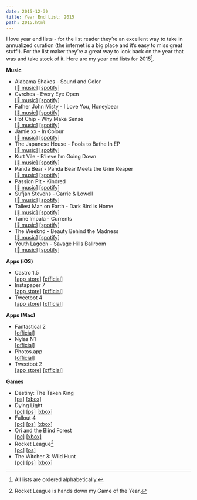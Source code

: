 ```yaml
---
date: 2015-12-30
title: Year End List: 2015
path: 2015.html
---
```

I love year end lists - for the list reader they’re an excellent way to take in annualized curation (the internet is a big place and it’s easy to miss great stuff!). For the list maker they’re a great way to look back on the year that was and take stock of it. Here are my year end lists for 2015[^1].

**Music**

 - Alabama Shakes - Sound and Color<br/>[[ music]](https://geo.itunes.apple.com/us/album/sound-color/id963011510?mt=1&app=music) [[spotify]](https://open.spotify.com/album/2IVZPDXb7LFbyukqaoWpYR)
 - Cvrches - Every Eye Open<br/>[[ music]](https://geo.itunes.apple.com/us/album/every-open-eye/id1018532737?mt=1&app=music) [[spotify]](https://open.spotify.com/album/1icGjif3DwL3PGKrKfuYh1)
 - Father John Misty - I Love You, Honeybear<br/>[[ music]](https://geo.itunes.apple.com/us/album/i-love-you-honeybear/id931563362?mt=1&app=music) [[spotify]](https://open.spotify.com/album/2A8IKX257C4hJaYUHMhLP7)
 - Hot Chip - Why Make Sense<br/>[[ music]](https://geo.itunes.apple.com/us/album/why-make-sense/id962157211?mt=1&app=music) [[spotify]](https://open.spotify.com/album/76FdMKQqoDqPf95j5vq1AJ)
 - Jamie xx - In Colour<br/>[[ music]](https://geo.itunes.apple.com/us/album/in-colour/id978362006?mt=1&app=music) [[spotify]](https://open.spotify.com/album/0AVPusXNzK1jWwefBiPJ5I)
 - The Japanese House - Pools to Bathe In EP<br/>[[ music]](https://geo.itunes.apple.com/us/album/pools-to-bathe-in-ep/id1050071144?mt=1&app=music) [[spotify]](https://open.spotify.com/album/4pi0uxZhvg9PuST6tqKeqQ)
 - Kurt Vile - B’lieve I’m Going Down<br/>[[ music]](https://geo.itunes.apple.com/us/album/blieve-im-goin-down.../id1014524083?mt=1&app=music) [[spotify]](https://open.spotify.com/album/2uRTsStAmo7Z2UwCIvuwMv)
 - Panda Bear - Panda Bear Meets the Grim Reaper<br/>[[ music]](https://geo.itunes.apple.com/us/album/panda-bear-meets-grim-reaper/id952873212?mt=1&app=music) [[spotify]](https://open.spotify.com/album/6bHsJXJoEdQTw3tUpHV8iB)
 - Passion Pit - Kindred<br/>[[ music]](https://geo.itunes.apple.com/us/album/kindred/id965405199?mt=1&app=music) [[spotify]](https://open.spotify.com/album/5vHUSuZ5xizxS3zfr3SKkq)
 - Sufjan Stevens - Carrie & Lowell<br/>[[ music]](https://geo.itunes.apple.com/us/album/carrie-lowell/id955572616?mt=1&app=music) [[spotify]](https://open.spotify.com/album/0U8DeqqKDgIhIiWOdqiQXE)
 - Tallest Man on Earth - Dark Bird is Home<br/>[[ music]](https://geo.itunes.apple.com/us/album/dark-bird-is-home/id960850982?mt=1&app=music) [[spotify]](https://open.spotify.com/album/0xslWXhRXD9yYL8ZV5n41r)
 - Tame Impala - Currents<br/>[[ music]](https://geo.itunes.apple.com/us/album/currents/id989492285?mt=1&app=music) [[spotify]](https://open.spotify.com/album/0rxKf57PZvWEoU8v3m5W2q)
 - The Weeknd - Beauty Behind the Madness<br/>[[ music]](https://geo.itunes.apple.com/us/album/beauty-behind-the-madness/id1017804831?mt=1&app=music) [[spotify]](https://open.spotify.com/album/28ZKQMoNBB0etKXZ97G2SN)
 - Youth Lagoon - Savage Hills Ballroom<br/>[[ music]](https://geo.itunes.apple.com/us/album/savage-hills-ballroom/id1010911382?mt=1&app=music) [[spotify]](https://open.spotify.com/album/2REi0vGs8rCaFms8lVwZzk)

**Apps (iOS)**

 - Castro 1.5<br/>[[app store]](https://itunes.apple.com/us/app/castro-high-fidelity-podcasts/id723142770?mt=8) [[official]](http://castro.fm)
 - Instapaper 7<br/>[[app store]](https://itunes.apple.com/us/app/instapaper/id288545208?mt=8) [[official]](https://www.instapaper.com)
 - Tweetbot 4<br/>[[app store]](https://itunes.apple.com/us/app/tweetbot-4-for-twitter/id1018355599?mt=8) [[official]](http://tapbots.com/tweetbot/)

**Apps (Mac)**

- Fantastical 2<br/>[[official]](https://flexibits.com/fantastical)
- Nylas N1<br/>[[official]](https://www.nylas.com/n1)
- Photos.app<br/>[[official]](http://www.apple.com/osx/photos/)
- Tweetbot 2<br/>[[app store]](https://itunes.apple.com/us/app/tweetbot-for-twitter/id557168941?mt=12) [[official]](http://tapbots.com/tweetbot/mac/)

**Games**

 - Destiny: The Taken King<br/>[[ps]](https://www.playstation.com/en-us/games/destiny-ps4/) [[xbox]](https://store.xbox.com/en-US/Xbox-One/Bundle/Destiny-The-Taken-King-Legendary-Edition/09bd7ca3-268f-4ae8-b31a-484f3524fecb)
 - Dying Light<br/>[[pc]](http://store.steampowered.com/app/239140/) [[ps]](https://www.playstation.com/en-us/games/dying-light-ps4/) [[xbox]](https://store.xbox.com/en-US/Xbox-One/Games/Dying-Light/f849bfcb-0d86-4e19-bdf9-9fb4140f0086)
 - Fallout 4<br/>[[pc]](http://store.steampowered.com/app/377160/) [[ps]](https://www.playstation.com/en-us/games/fallout-4-ps4/) [[xbox]](https://store.xbox.com/en-US/Xbox-One/Games/Fallout-4/08c892ec-c72c-4d47-8381-fa93b56e1e0a)  
 - Ori and the Blind Forest<br/>[[pc]](http://store.steampowered.com/app/261570/) [[xbox]](https://store.xbox.com/en-US/Xbox-One/Games/Ori-and-the-Blind-Forest/0bb3a78d-ea8a-48e2-9049-eec15e61c078)
 - Rocket League[^2]<br/>[[pc]](http://store.steampowered.com/app/252950/) [[ps]](https://www.playstation.com/en-us/games/rocket-league-ps4/) 
 - The Witcher 3: Wild Hunt<br/>[[pc]](http://store.steampowered.com/app/292030/) [[ps]](https://www.playstation.com/en-us/games/the-witcher-3-wild-hunt-ps4/) [[xbox]](https://store.xbox.com/en-US/Xbox-One/Games/The-Witcher-3-Wild-Hunt/810967a8-b286-4eef-b02a-d16bbe55f85f)
 
[^1]: All lists are ordered alphabetically.
[^2]: Rocket League is hands down my Game of the Year.
